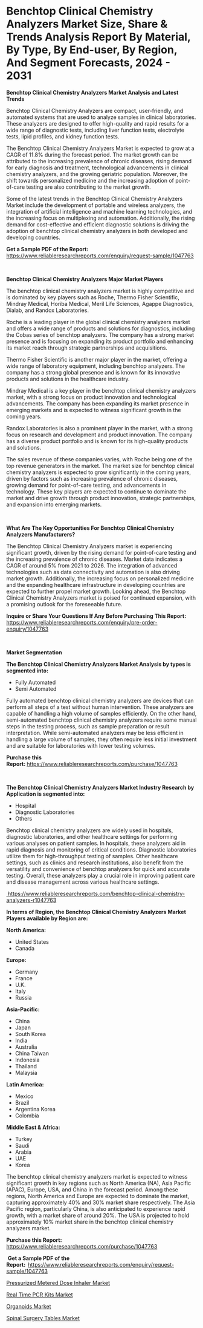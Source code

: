 <p><h1>Benchtop Clinical Chemistry Analyzers Market Size, Share & Trends Analysis Report By Material, By Type, By End-user, By Region, And Segment Forecasts, 2024 - 2031</h1></p><p><strong>Benchtop Clinical Chemistry Analyzers Market Analysis and Latest Trends</strong></p>
<p><p>Benchtop Clinical Chemistry Analyzers are compact, user-friendly, and automated systems that are used to analyze samples in clinical laboratories. These analyzers are designed to offer high-quality and rapid results for a wide range of diagnostic tests, including liver function tests, electrolyte tests, lipid profiles, and kidney function tests.</p><p>The Benchtop Clinical Chemistry Analyzers Market is expected to grow at a CAGR of 11.8% during the forecast period. The market growth can be attributed to the increasing prevalence of chronic diseases, rising demand for early diagnosis and treatment, technological advancements in clinical chemistry analyzers, and the growing geriatric population. Moreover, the shift towards personalized medicine and the increasing adoption of point-of-care testing are also contributing to the market growth.</p><p>Some of the latest trends in the Benchtop Clinical Chemistry Analyzers Market include the development of portable and wireless analyzers, the integration of artificial intelligence and machine learning technologies, and the increasing focus on multiplexing and automation. Additionally, the rising demand for cost-effective and efficient diagnostic solutions is driving the adoption of benchtop clinical chemistry analyzers in both developed and developing countries.</p></p>
<p><strong>Get a Sample PDF of the Report:&nbsp;</strong> <a href="https://www.reliableresearchreports.com/enquiry/request-sample/1047763">https://www.reliableresearchreports.com/enquiry/request-sample/1047763</a></p>
<p>&nbsp;</p>
<p><strong>Benchtop Clinical Chemistry Analyzers Major Market Players</strong></p>
<p><p>The benchtop clinical chemistry analyzers market is highly competitive and is dominated by key players such as Roche, Thermo Fisher Scientific, Mindray Medical, Horiba Medical, Meril Life Sciences, Agappe Diagnostics, Dialab, and Randox Laboratories. </p><p>Roche is a leading player in the global clinical chemistry analyzers market and offers a wide range of products and solutions for diagnostics, including the Cobas series of benchtop analyzers. The company has a strong market presence and is focusing on expanding its product portfolio and enhancing its market reach through strategic partnerships and acquisitions.</p><p>Thermo Fisher Scientific is another major player in the market, offering a wide range of laboratory equipment, including benchtop analyzers. The company has a strong global presence and is known for its innovative products and solutions in the healthcare industry.</p><p>Mindray Medical is a key player in the benchtop clinical chemistry analyzers market, with a strong focus on product innovation and technological advancements. The company has been expanding its market presence in emerging markets and is expected to witness significant growth in the coming years.</p><p>Randox Laboratories is also a prominent player in the market, with a strong focus on research and development and product innovation. The company has a diverse product portfolio and is known for its high-quality products and solutions.</p><p>The sales revenue of these companies varies, with Roche being one of the top revenue generators in the market. The market size for benchtop clinical chemistry analyzers is expected to grow significantly in the coming years, driven by factors such as increasing prevalence of chronic diseases, growing demand for point-of-care testing, and advancements in technology. These key players are expected to continue to dominate the market and drive growth through product innovation, strategic partnerships, and expansion into emerging markets.</p></p>
<p>&nbsp;</p>
<p><strong>What Are The Key Opportunities For Benchtop Clinical Chemistry Analyzers Manufacturers?</strong></p>
<p><p>The Benchtop Clinical Chemistry Analyzers market is experiencing significant growth, driven by the rising demand for point-of-care testing and the increasing prevalence of chronic diseases. Market data indicates a CAGR of around 5% from 2021 to 2026. The integration of advanced technologies such as data connectivity and automation is also driving market growth. Additionally, the increasing focus on personalized medicine and the expanding healthcare infrastructure in developing countries are expected to further propel market growth. Looking ahead, the Benchtop Clinical Chemistry Analyzers market is poised for continued expansion, with a promising outlook for the foreseeable future.</p></p>
<p><strong>Inquire or Share Your Questions If Any Before Purchasing This Report:</strong> <a href="https://www.reliableresearchreports.com/enquiry/pre-order-enquiry/1047763">https://www.reliableresearchreports.com/enquiry/pre-order-enquiry/1047763</a></p>
<p>&nbsp;</p>
<p><strong>Market Segmentation</strong></p>
<p><strong>The Benchtop Clinical Chemistry Analyzers Market Analysis by types is segmented into:</strong></p>
<p><ul><li>Fully Automated</li><li>Semi Automated</li></ul></p>
<p><p>Fully automated benchtop clinical chemistry analyzers are devices that can perform all steps of a test without human intervention. These analyzers are capable of handling a high volume of samples efficiently. On the other hand, semi-automated benchtop clinical chemistry analyzers require some manual steps in the testing process, such as sample preparation or result interpretation. While semi-automated analyzers may be less efficient in handling a large volume of samples, they often require less initial investment and are suitable for laboratories with lower testing volumes.</p></p>
<p><strong>Purchase this Report:&nbsp;</strong><a href="https://www.reliableresearchreports.com/purchase/1047763">https://www.reliableresearchreports.com/purchase/1047763</a></p>
<p>&nbsp;</p>
<p><strong>The Benchtop Clinical Chemistry Analyzers Market Industry Research by Application is segmented into:</strong></p>
<p><ul><li>Hospital</li><li>Diagnostic Laboratories</li><li>Others</li></ul></p>
<p><p>Benchtop clinical chemistry analyzers are widely used in hospitals, diagnostic laboratories, and other healthcare settings for performing various analyses on patient samples. In hospitals, these analyzers aid in rapid diagnosis and monitoring of critical conditions. Diagnostic laboratories utilize them for high-throughput testing of samples. Other healthcare settings, such as clinics and research institutions, also benefit from the versatility and convenience of benchtop analyzers for quick and accurate testing. Overall, these analyzers play a crucial role in improving patient care and disease management across various healthcare settings.</p></p>
<p><a href="https://www.reliableresearchreports.com/benchtop-clinical-chemistry-analyzers-r1047763">&nbsp;https://www.reliableresearchreports.com/benchtop-clinical-chemistry-analyzers-r1047763</a></p>
<p><strong>In terms of Region, the Benchtop Clinical Chemistry Analyzers Market Players available by Region are:</strong></p>
<p>
    <p> <strong> North America: </strong>
        <ul>
            <li>United States</li>
            <li>Canada</li>
        </ul>
        </p> 
    <p> <strong> Europe: </strong>
        <ul>
            <li>Germany</li>
            <li>France</li>
            <li>U.K.</li>
            <li>Italy</li>
            <li>Russia</li>
        </ul>
        </p> 
    <p> <strong> Asia-Pacific: </strong>
        <ul>
            <li>China</li>
            <li>Japan</li>
            <li>South Korea</li>
            <li>India</li>
            <li>Australia</li>
            <li>China Taiwan</li>
            <li>Indonesia</li>
            <li>Thailand</li>
            <li>Malaysia</li>
        </ul>
        </p> 
    <p> <strong> Latin America: </strong>
        <ul>
            <li>Mexico</li>
            <li>Brazil</li>
            <li>Argentina Korea</li>
            <li>Colombia</li>
        </ul>
        </p> 
    <p> <strong> Middle East & Africa: </strong>
        <ul>
            <li>Turkey</li>
            <li>Saudi</li>
            <li>Arabia</li>
            <li>UAE</li>
            <li>Korea</li>
        </ul>
    </p>
    </p>
<p><p>The benchtop clinical chemistry analyzers market is expected to witness significant growth in key regions such as North America (NA), Asia Pacific (APAC), Europe, USA, and China in the forecast period. Among these regions, North America and Europe are expected to dominate the market, capturing approximately 40% and 30% market share respectively. The Asia Pacific region, particularly China, is also anticipated to experience rapid growth, with a market share of around 20%. The USA is projected to hold approximately 10% market share in the benchtop clinical chemistry analyzers market.</p></p>
<p><strong>Purchase this Report: </strong><a href="https://www.reliableresearchreports.com/purchase/1047763">https://www.reliableresearchreports.com/purchase/1047763</a></p>
<p>&nbsp;<strong>Get a Sample PDF of the Report:&nbsp;&nbsp;</strong><a href="https://www.reliableresearchreports.com/enquiry/request-sample/1047763">https://www.reliableresearchreports.com/enquiry/request-sample/1047763</a></p>
<p><strong></strong></p>
<p><p><a href="https://github.com/edaunhshhs/Market-Research-Report-List-1/blob/main/pressurized-metered-dose-inhaler-market.md">Pressurized Metered Dose Inhaler Market</a></p><p><a href="https://github.com/cobainhalbaru1/Market-Research-Report-List-1/blob/main/real-time-pcr-kits-market.md">Real Time PCR Kits Market</a></p><p><a href="https://github.com/carolinehamilton5656/Market-Research-Report-List-1/blob/main/organoids-market.md">Organoids Market</a></p><p><a href="https://github.com/adriannay56456/Market-Research-Report-List-1/blob/main/spinal-surgery-tables-market.md">Spinal Surgery Tables Market</a></p></p>